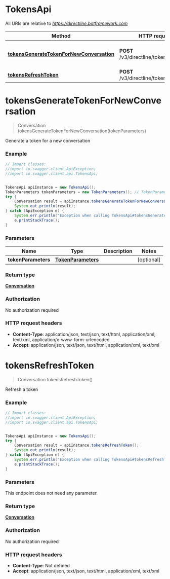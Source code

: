 # TokensApi

All URIs are relative to *https://directline.botframework.com*

Method | HTTP request | Description
------------- | ------------- | -------------
[**tokensGenerateTokenForNewConversation**](TokensApi.md#tokensGenerateTokenForNewConversation) | **POST** /v3/directline/tokens/generate | Generate a token for a new conversation
[**tokensRefreshToken**](TokensApi.md#tokensRefreshToken) | **POST** /v3/directline/tokens/refresh | Refresh a token


<a name="tokensGenerateTokenForNewConversation"></a>
# **tokensGenerateTokenForNewConversation**
> Conversation tokensGenerateTokenForNewConversation(tokenParameters)

Generate a token for a new conversation

### Example
```java
// Import classes:
//import io.swagger.client.ApiException;
//import io.swagger.client.api.TokensApi;


TokensApi apiInstance = new TokensApi();
TokenParameters tokenParameters = new TokenParameters(); // TokenParameters | 
try {
    Conversation result = apiInstance.tokensGenerateTokenForNewConversation(tokenParameters);
    System.out.println(result);
} catch (ApiException e) {
    System.err.println("Exception when calling TokensApi#tokensGenerateTokenForNewConversation");
    e.printStackTrace();
}
```

### Parameters

Name | Type | Description  | Notes
------------- | ------------- | ------------- | -------------
 **tokenParameters** | [**TokenParameters**](TokenParameters.md)|  | [optional]

### Return type

[**Conversation**](Conversation.md)

### Authorization

No authorization required

### HTTP request headers

 - **Content-Type**: application/json, text/json, text/html, application/xml, text/xml, application/x-www-form-urlencoded
 - **Accept**: application/json, text/json, text/html, application/xml, text/xml

<a name="tokensRefreshToken"></a>
# **tokensRefreshToken**
> Conversation tokensRefreshToken()

Refresh a token

### Example
```java
// Import classes:
//import io.swagger.client.ApiException;
//import io.swagger.client.api.TokensApi;


TokensApi apiInstance = new TokensApi();
try {
    Conversation result = apiInstance.tokensRefreshToken();
    System.out.println(result);
} catch (ApiException e) {
    System.err.println("Exception when calling TokensApi#tokensRefreshToken");
    e.printStackTrace();
}
```

### Parameters
This endpoint does not need any parameter.

### Return type

[**Conversation**](Conversation.md)

### Authorization

No authorization required

### HTTP request headers

 - **Content-Type**: Not defined
 - **Accept**: application/json, text/json, text/html, application/xml, text/xml


